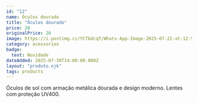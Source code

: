 ```yaml
---
id: "12"
name: Óculos dourado
title: "Óculos dourado"
price: 20
originalPrice: 28
image: https://i.postimg.cc/YCfbdcqT/Whats-App-Image-2025-07-22-at-12-56-51.jpg
category: acessorios
badge:
  text: Novidade
dateAdded: 2025-07-30T14:00:00.000Z
layout: "produto.njk"
tags: products
---
```


Óculos de sol com armação metálica dourada e design moderno. Lentes com proteção UV400.